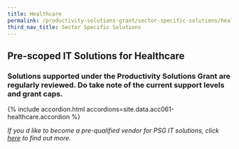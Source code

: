 ```yaml
---
title: Healthcare
permalink: /productivity-solutions-grant/sector-specific-solutions/healthcare/
third_nav_title: Sector Specific Solutions
---
```


## Pre-scoped IT Solutions for Healthcare

### Solutions supported under the Productivity Solutions Grant are regularly reviewed. Do take note of the current support levels and grant caps.

{% include accordion.html accordions=site.data.acc061-healthcare.accordion %}

_If you d like to become a pre-qualified vendor for PSG IT solutions, click <a target='_blank' href='https://www.imda.gov.sg/icmvendors' >here</a> to find out more._